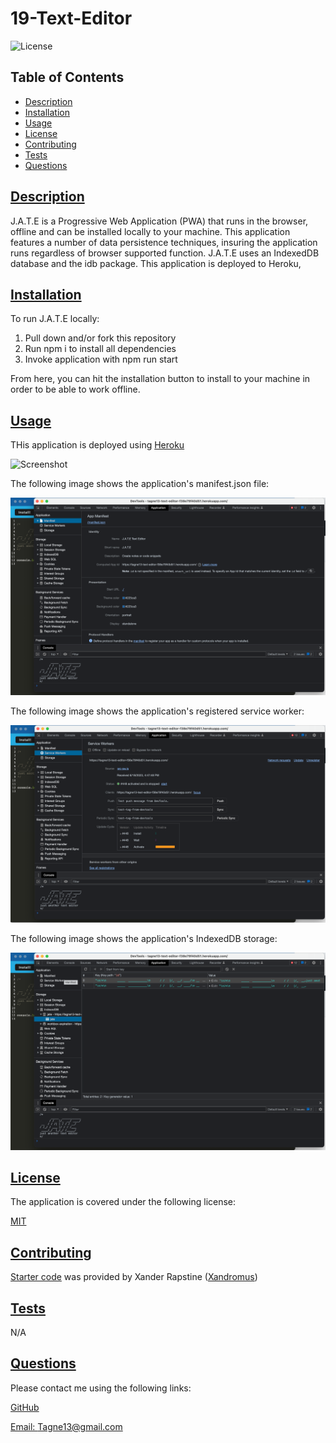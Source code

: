 # 19-Text-Editor

  ![License](https://img.shields.io/badge/License-MIT-blue.svg)
    
  ## Table of Contents

  * [Description](#description)
  * [Installation](#installation)
  * [Usage](#usage)
  * [License](https://choosealicense.com/licenses/MIT)
  * [Contributing](#contributing)
  * [Tests](#tests)
  * [Questions](#questions)
  
  ## [Description](#table-of-contents)

  J.A.T.E is a Progressive Web Application (PWA) that runs in the browser, offline and can be installed locally to your machine. This application features a number of data persistence techniques, insuring the application runs regardless of browser supported function. J.A.T.E uses an IndexedDB database and the idb package. This application is deployed to Heroku,

  ## [Installation](#table-of-contents)

  To run J.A.T.E locally:

  1. Pull down and/or fork this repository
  2. Run npm i to install all dependencies
  3. Invoke application with npm run start

  From here, you can hit the installation button to install to your machine in order to be able to work offline.

  ## [Usage](#table-of-contents)

  THis application is deployed using [Heroku](https://tagne13-text-editor-f38e79f40d51.herokuapp.com/)

  ![Screenshot](images/Screenshot.png)

  The following image shows the application's manifest.json file:

  ![Screenshot](images/Screenshot2.png)

  The following image shows the application's registered service worker:

  ![Screenshot](images/Screenshot3.png)

  The following image shows the application's IndexedDB storage:

  ![Screenshot](images/Screenshot4.png)

  ## [License](#table-of-contents)

  The application is covered under the following license:
    
  [MIT](https://choosealicense.com/licenses/MIT)
    
  ## [Contributing](#table-of-contents)

  [Starter code](https://github.com/coding-boot-camp/cautious-meme) was provided by Xander Rapstine ([Xandromus](https://github.com/Xandromus))

  ## [Tests](#table-of-contents)

  N/A

  ## [Questions](#table-of-contents)

  Please contact me using the following links:

  [GitHub](https://github.com/Tagne13)

  [Email: Tagne13@gmail.com](mailto:Tagne13@gmail.com)